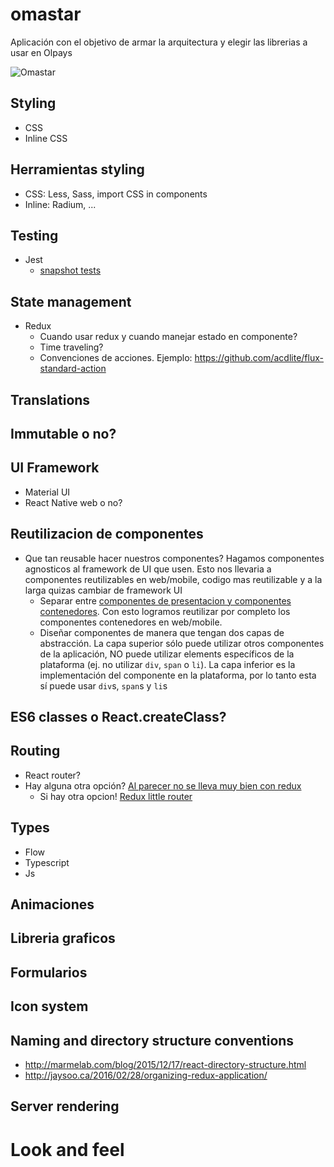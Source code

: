 # omastar

Aplicación con el objetivo de armar la arquitectura y elegir las librerias a usar en Olpays

![Omastar](http://vignette1.wikia.nocookie.net/pokemon/images/6/65/Omastar_IL046.png/revision/latest?cb=20150624040620)

## Styling

* CSS
* Inline CSS

## Herramientas styling

* CSS: Less, Sass, import CSS in components
* Inline: Radium, ...

## Testing
* Jest
  * [snapshot tests](https://facebook.github.io/jest/blog/2016/07/27/jest-14.html)

## State management

* Redux
  * Cuando usar redux y cuando manejar estado en componente?
  * Time traveling?
  * Convenciones de acciones. Ejemplo: https://github.com/acdlite/flux-standard-action

## Translations

## Immutable o no?

## UI Framework
 * Material UI
 * React Native web o no?

## Reutilizacion de componentes
 * Que tan reusable hacer nuestros componentes? Hagamos componentes agnosticos al framework de UI que usen. Esto nos llevaria a componentes reutilizables en web/mobile, codigo mas reutilizable y a la larga quizas cambiar de framework UI
   * Separar entre [componentes de presentacion y componentes contenedores](https://medium.com/@dan_abramov/smart-and-dumb-components-7ca2f9a7c7d0#.37cfpqa29). Con esto logramos reutilizar por completo los componentes contenedores en web/mobile.
   * Diseñar componentes de manera que tengan dos capas de abstracción. La capa superior sólo puede utilizar otros componentes de la aplicación, NO puede utilizar elements específicos de la plataforma (ej. no utilizar `div`, `span` o `li`). La capa inferior es la implementación del componente en la plataforma, por lo tanto esta sí puede usar `div`s, `span`s y `li`s

## ES6 classes o React.createClass?

## Routing

* React router?
* Hay alguna otra opción? [Al parecer no se lleva muy bien con redux](https://formidable.com/blog/2016/07/11/let-the-url-do-the-talking-part-1-the-pain-of-react-router-in-redux/)
  * Si hay otra opcion! [Redux little router](https://github.com/FormidableLabs/redux-little-router)

## Types

* Flow
* Typescript
* Js

## Animaciones

## Libreria graficos

## Formularios

## Icon system

## Naming and directory structure conventions
* http://marmelab.com/blog/2015/12/17/react-directory-structure.html
* http://jaysoo.ca/2016/02/28/organizing-redux-application/

## Server rendering

# Look and feel
